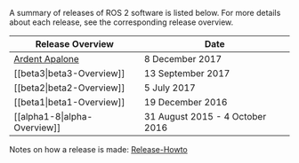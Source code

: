 A summary of releases of ROS 2 software is listed below.
For more details about each release, see the corresponding release overview.

| Release Overview | Date |
| --- | --- |
| [Ardent Apalone](Release-Ardent-Apalone.md) | 8 December 2017 |
| [[beta3\|beta3-Overview]] | 13 September 2017 |
| [[beta2\|beta2-Overview]] | 5 July 2017 |
| [[beta1\|beta1-Overview]] | 19 December 2016 |
| [[alpha1-8\|alpha-Overview]] | 31 August 2015 - 4 October 2016 |

Notes on how a release is made: [Release-Howto](Release-Howto.md)
